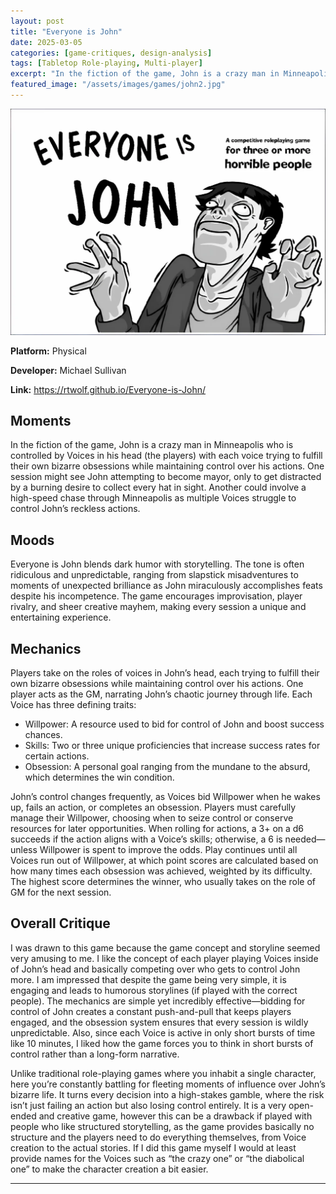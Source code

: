 ```yaml
---
layout: post
title: "Everyone is John"
date: 2025-03-05
categories: [game-critiques, design-analysis]
tags: [Tabletop Role-playing, Multi-player]
excerpt: "In the fiction of the game, John is a crazy man in Minneapolis who is controlled by Voices in his head (the players) with each voice trying to fulfill their own bizarre obsessions."
featured_image: "/assets/images/games/john2.jpg"
---
```


![Last Tea Shop](/assets/images/games/john1.webp)

**Platform:** Physical  

**Developer:** Michael Sullivan

**Link:** https://rtwolf.github.io/Everyone-is-John/

## Moments
In the fiction of the game, John is a crazy man in Minneapolis who is controlled by Voices in his head (the players) with each voice trying to fulfill their own bizarre obsessions while maintaining control over his actions. One session might see John attempting to become mayor, only to get distracted by a burning desire to collect every hat in sight. Another could involve a high-speed chase through Minneapolis as multiple Voices struggle to control John’s reckless actions.


## Moods
Everyone is John blends dark humor with storytelling. The tone is often ridiculous and unpredictable, ranging from slapstick misadventures to moments of unexpected brilliance as John miraculously accomplishes feats despite his incompetence. The game encourages improvisation, player rivalry, and sheer creative mayhem, making every session a unique and entertaining experience.


## Mechanics 
Players take on the roles of voices in John’s head, each trying to fulfill their own bizarre obsessions while maintaining control over his actions. One player acts as the GM, narrating John’s chaotic journey through life. Each Voice has three defining traits:
- Willpower: A resource used to bid for control of John and boost success chances.
- Skills: Two or three unique proficiencies that increase success rates for certain actions.
- Obsession: A personal goal ranging from the mundane to the absurd, which determines the win condition.

John’s control changes frequently, as Voices bid Willpower when he wakes up, fails an action, or completes an obsession. Players must carefully manage their Willpower, choosing when to seize control or conserve resources for later opportunities. When rolling for actions, a 3+ on a d6 succeeds if the action aligns with a Voice’s skills; otherwise, a 6 is needed—unless Willpower is spent to improve the odds. Play continues until all Voices run out of Willpower, at which point scores are calculated based on how many times each obsession was achieved, weighted by its difficulty. The highest score determines the winner, who usually takes on the role of GM for the next session.



## Overall Critique 
I was drawn to this game because the game concept and storyline seemed very amusing to me. I like the concept of each player playing Voices inside of John’s head and basically competing over who gets to control John more. I am impressed that despite the game being very simple, it is engaging and leads to humorous storylines (if played with the correct people). The mechanics are simple yet incredibly effective—bidding for control of John creates a constant push-and-pull that keeps players engaged, and the obsession system ensures that every session is wildly unpredictable. Also, since each Voice is active in only short bursts of time like 10 minutes, I liked how the game forces you to think in short bursts of control rather than a long-form narrative. 

Unlike traditional role-playing games where you inhabit a single character, here you’re constantly battling for fleeting moments of influence over John’s bizarre life. It turns every decision into a high-stakes gamble, where the risk isn’t just failing an action but also losing control entirely. It is a very open-ended and creative game, however this can be a drawback if played with people who like structured storytelling, as the game provides basically no structure and the players need to do everything themselves, from Voice creation to the actual stories. If I did this game myself I would at least provide names for the Voices such as “the crazy one” or “the diabolical one” to make the character creation a bit easier.






---
